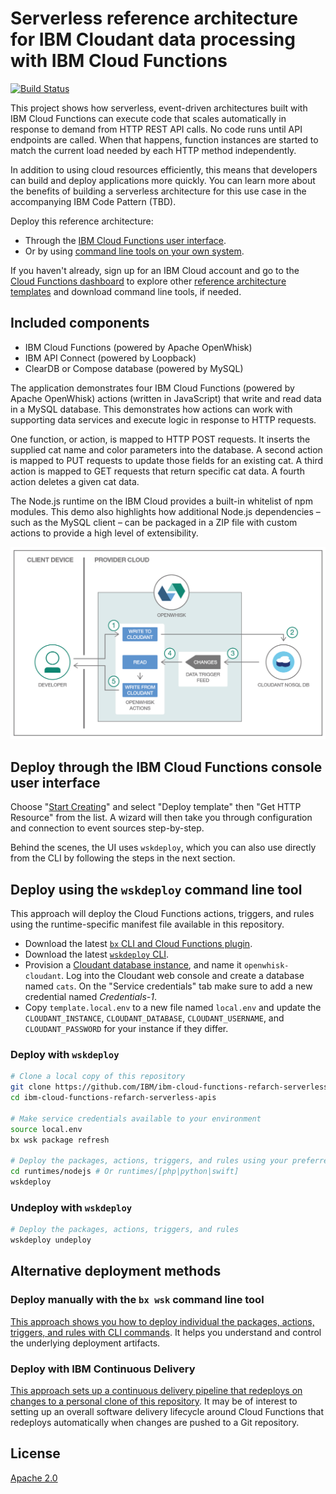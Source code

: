 # Serverless reference architecture for IBM Cloudant data processing with IBM Cloud Functions

[![Build Status](https://travis-ci.org/IBM/ibm-cloud-functions-refarch-serverless-apis.svg?branch=master)](https://travis-ci.org/IBM/ibm-cloud-functions-refarch-serverless-apis)

This project shows how serverless, event-driven architectures built with IBM Cloud Functions can execute code that scales automatically in response to demand from HTTP REST API calls. No code runs until API endpoints are called. When that happens, function instances are started to match the current load needed by each HTTP method independently.

In addition to using cloud resources efficiently, this means that developers can build and deploy applications more quickly. You can learn more about the benefits of building a serverless architecture for this use case in the accompanying IBM Code Pattern (TBD).

Deploy this reference architecture:

- Through the [IBM Cloud Functions user interface](#deploy-through-the-ibm-cloud-functions-console-user-interface).
- Or by using [command line tools on your own system](#deploy-using-the-wskdeploy-command-line-tool).

If you haven't already, sign up for an IBM Cloud account and go to the [Cloud Functions dashboard](https://console.bluemix.net/openwhisk/) to explore other [reference architecture templates](https://github.com/topics/ibm-cloud-functions-refarch) and download command line tools, if needed.

## Included components

- IBM Cloud Functions (powered by Apache OpenWhisk)
- IBM API Connect (powered by Loopback)
- ClearDB or Compose database (powered by MySQL)

The application demonstrates four IBM Cloud Functions (powered by Apache OpenWhisk) actions (written in JavaScript) that write and read data in a MySQL database. This demonstrates how actions can work with supporting data services and execute logic in response to HTTP requests.

One function, or action, is mapped to HTTP POST requests. It inserts the supplied cat name and color parameters into the database. A second action is mapped to PUT requests to update those fields for an existing cat. A third action is mapped to GET requests that return specific cat data. A fourth action deletes a given cat data.

The Node.js runtime on the IBM Cloud provides a built-in whitelist of npm modules. This demo also highlights how additional Node.js dependencies – such as the MySQL client – can be packaged in a ZIP file with custom actions to provide a high level of extensibility.

![Sample Architecture](img/refarch-data-processing-cloudant.png)

## Deploy through the IBM Cloud Functions console user interface

Choose "[Start Creating](https://console.bluemix.net/openwhisk/create)" and select "Deploy template" then "Get HTTP Resource" from the list. A wizard will then take you through configuration and connection to event sources step-by-step.

Behind the scenes, the UI uses `wskdeploy`, which you can also use directly from the CLI by following the steps in the next section.

## Deploy using the `wskdeploy` command line tool

This approach will deploy the Cloud Functions actions, triggers, and rules using the runtime-specific manifest file available in this repository.

- Download the latest [`bx` CLI and Cloud Functions plugin](https://console.bluemix.net/openwhisk/learn/cli).
- Download the latest [`wskdeploy` CLI](https://github.com/apache/incubator-openwhisk-wskdeploy/releases).
- Provision a [Cloudant database instance](https://console.ng.bluemix.net/catalog/services/cloudant-nosql-db/), and name it `openwhisk-cloudant`. Log into the Cloudant web console and create a database named `cats`. On the "Service credentials" tab make sure to add a new credential named _Credentials-1_.
- Copy `template.local.env` to a new file named `local.env` and update the `CLOUDANT_INSTANCE`, `CLOUDANT_DATABASE`, `CLOUDANT_USERNAME`, and `CLOUDANT_PASSWORD` for your instance if they differ.

### Deploy with `wskdeploy`

```bash
# Clone a local copy of this repository
git clone https://github.com/IBM/ibm-cloud-functions-refarch-serverless-apis.git
cd ibm-cloud-functions-refarch-serverless-apis

# Make service credentials available to your environment
source local.env
bx wsk package refresh

# Deploy the packages, actions, triggers, and rules using your preferred language
cd runtimes/nodejs # Or runtimes/[php|python|swift]
wskdeploy
```

### Undeploy with `wskdeploy`

```bash
# Deploy the packages, actions, triggers, and rules
wskdeploy undeploy
```

## Alternative deployment methods

### Deploy manually with the `bx wsk` command line tool

[This approach shows you how to deploy individual the packages, actions, triggers, and rules with CLI commands](bx-wsk/README.md). It helps you understand and control the underlying deployment artifacts.

### Deploy with IBM Continuous Delivery

[This approach sets up a continuous delivery pipeline that redeploys on changes to a personal clone of this repository](bx-cd/README.md). It may be of interest to setting up an overall software delivery lifecycle around Cloud Functions that redeploys automatically when changes are pushed to a Git repository.

## License

[Apache 2.0](LICENSE)

